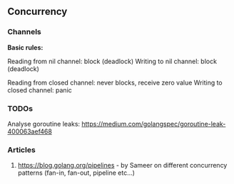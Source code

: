 ## Concurrency

### Channels

**Basic rules:**

Reading from nil channel: block (deadlock)
Writing to nil channel: block (deadlock)

Reading from closed channel: never blocks, receive zero value
Writing to closed channel: panic

### TODOs

Analyse goroutine leaks: https://medium.com/golangspec/goroutine-leak-400063aef468

### Articles

1. https://blog.golang.org/pipelines - by Sameer on different concurrency patterns (fan-in, fan-out, pipeline etc...)